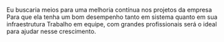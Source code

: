 
Eu buscaria meios para uma melhoria contínua nos projetos da empresa
Para que ela tenha um bom desempenho tanto em sistema quanto em sua infraestrutura
Trabalho em equipe, com grandes profissionais será o ideal para ajudar nesse crescimento.
